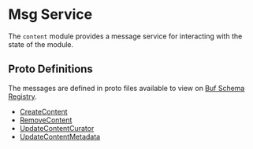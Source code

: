 # Msg Service

The `content` module provides a message service for interacting with the state of the module.

## Proto Definitions

The messages are defined in proto files available to view on [Buf Schema Registry](https://buf.build/chora/content).

<!-- listed alphabetically -->

- [CreateContent](https://buf.build/chora/content/docs/main:chora.content.v1#chora.content.v1.Msg.CreateContent)
- [RemoveContent](https://buf.build/chora/content/docs/main:chora.content.v1#chora.content.v1.Msg.RemoveContent)
- [UpdateContentCurator](https://buf.build/chora/content/docs/main:chora.content.v1#chora.content.v1.Msg.UpdateContentCurator)
- [UpdateContentMetadata](https://buf.build/chora/content/docs/main:chora.content.v1#chora.content.v1.Msg.UpdateContentMetadata)
